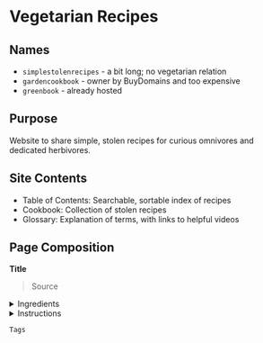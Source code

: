 # Vegetarian Recipes

## Names
- `simplestolenrecipes` - a bit long; no vegetarian relation
- `gardencookbook` - owner by BuyDomains and too expensive
- `greenbook` - already hosted

## Purpose

Website to share simple, stolen recipes for curious omnivores and dedicated herbivores.

##  Site Contents

- Table of Contents: Searchable, sortable index of recipes
- Cookbook: Collection of stolen recipes
- Glossary: Explanation of terms, with links to helpful videos

## Page Composition

**Title**

> Source

<details>
  <summary>Ingredients</summary>
</details>

<details>
  <summary>Instructions</summary>
</details>

`Tags`
